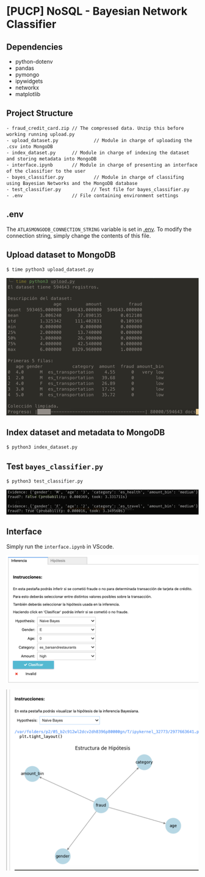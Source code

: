 # [PUCP] NoSQL - Bayesian Network Classifier

## Dependencies

-   python-dotenv
-   pandas
-   pymongo
-   ipywidgets
-   networkx
-   matplotlib

## Project Structure

```
- fraud_credit_card.zip // The compressed data. Unzip this before working running upload.py
- upload_dataset.py             // Module in charge of uploading the .csv into MongoDB
- index_dataset.py      // Module in charge of indexing the dataset and storing metadata into MongoDB
- interface.ipynb       // Module in charge of presenting an interface of the classifier to the user
- bayes_classifier.py           // Module in charge of classifing using Bayesian Networks and the MongoDB database
- test_classifier.py           // Test file for bayes_classifier.py
- .env                  // File containing environment settings
```

## .env

The `ATLASMONGODB_CONNECTION_STRING` variable is set in [.env](./.env).
To modify the connection string, simply change the contents of this file.

## Upload dataset to MongoDB

```python
$ time python3 upload_dataset.py
```

![screenshot](./upload_dataset.png)

## Index dataset and metadata to MongoDB

```python
$ python3 index_dataset.py
```

## Test `bayes_classifier.py`

```python
$ python3 test_classifier.py
```

![screenshot](./test_classifier.png)

## Interface

Simply run the `interface.ipynb` in VScode.

![screenshot](./fraud_classify.png)

![screenshot](./hipothesis_plot.png)
